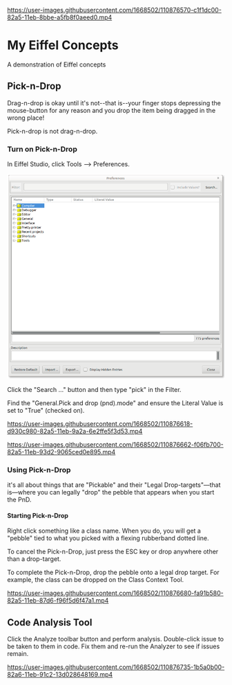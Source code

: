 
https://user-images.githubusercontent.com/1668502/110876570-c1f1dc00-82a5-11eb-8bbe-a5fb8f0aeed0.mp4

# My Eiffel Concepts
A demonstration of Eiffel concepts

## Pick-n-Drop
Drag-n-drop is okay until it's not--that is--your finger stops depressing the mouse-button for any reason and you drop the item being dragged in the wrong place!

Pick-n-drop is not drag-n-drop.

### Turn on Pick-n-Drop
In Eiffel Studio, click Tools --> Preferences.

![Preferences](/docs/tools_prefs.png)

Click the "Search ..." button and then type "pick" in the Filter.

Find the "General.Pick and drop (pnd).mode" and ensure the Literal Value is set to "True" (checked on).

https://user-images.githubusercontent.com/1668502/110876618-d930c980-82a5-11eb-9a2a-6e2ffe5f3d53.mp4

https://user-images.githubusercontent.com/1668502/110876662-f06fb700-82a5-11eb-93d2-9065ced0e895.mp4


### Using Pick-n-Drop
it's all about things that are "Pickable" and their "Legal Drop-targets"—that is—where you can legally "drop" the pebble that appears when you start the PnD.

#### Starting Pick-n-Drop
Right click something like a class name. When you do, you will get a "pebble" tied to what you picked with a flexing rubberband dotted line.

To cancel the Pick-n-Drop, just press the ESC key or drop anywhere other than a drop-target.

To complete the Pick-n-Drop, drop the pebble onto a legal drop target. For example, the class can be dropped on the Class Context Tool.

https://user-images.githubusercontent.com/1668502/110876680-fa91b580-82a5-11eb-87d6-f96f5d6f47a1.mp4

## Code Analysis Tool
Click the Analyze toolbar button and perform analysis. Double-click issue to be taken to them in code. Fix them and re-run the Analyzer to see if issues remain.

https://user-images.githubusercontent.com/1668502/110876735-1b5a0b00-82a6-11eb-91c2-13d028648169.mp4
